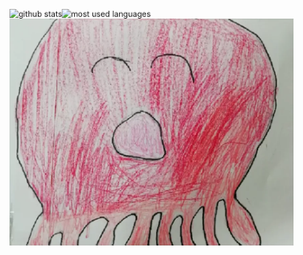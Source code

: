 <img align="left" alt="github stats" src="https://github-readme-stats.vercel.app/api?username=ukitomo&show_icons=true" /><img align="left" alt="most used languages" src="https://github-readme-stats.vercel.app/api/top-langs/?username=ukitomo" />
<img alt="たこやん" src="https://raw.githubusercontent.com/ukitomo/ukitomo/main/takoyann.webp" />
